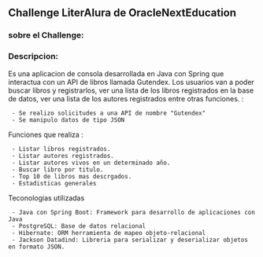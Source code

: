 <h2><b> Challenge LiterAlura de OracleNextEducation </b></h2>

### sobre el Challenge: 
### Descripcion: 

<p1> Es una aplicacion de consola desarrollada en Java con Spring que interactua con un API de libros llamada Gutendex. Los usuarios van a poder buscar libros y registrarlos, 
       ver una lista de los libros registrados en la base de datos, ver una lista de los autores registrados entre otras funciones. :</p1>

     - Se realizo solicitudes a una API de nombre "Gutendex"
     - Se manipulo datos de tipo JSON 

<p2> Funciones que realiza : </p2>

     - Listar libros registrados.
     - Listar autores registrados.
     - Listar autores vivos en un determinado año.
     - Buscar libro por titulo.
     - Top 10 de libros mas descrgados.
     - Estadisticas generales
  
<p3> Teconologias utilizadas </p3>

     - Java con Spring Boot: Framework para desarrollo de aplicaciones con Java
     - PostgreSQL: Base de datos relacional
     - Hibernate: ORM herramienta de mapeo objeto-relacional
     - Jackson Datadind: Libreria para serializar y deserializar objetos en formato JSON.

